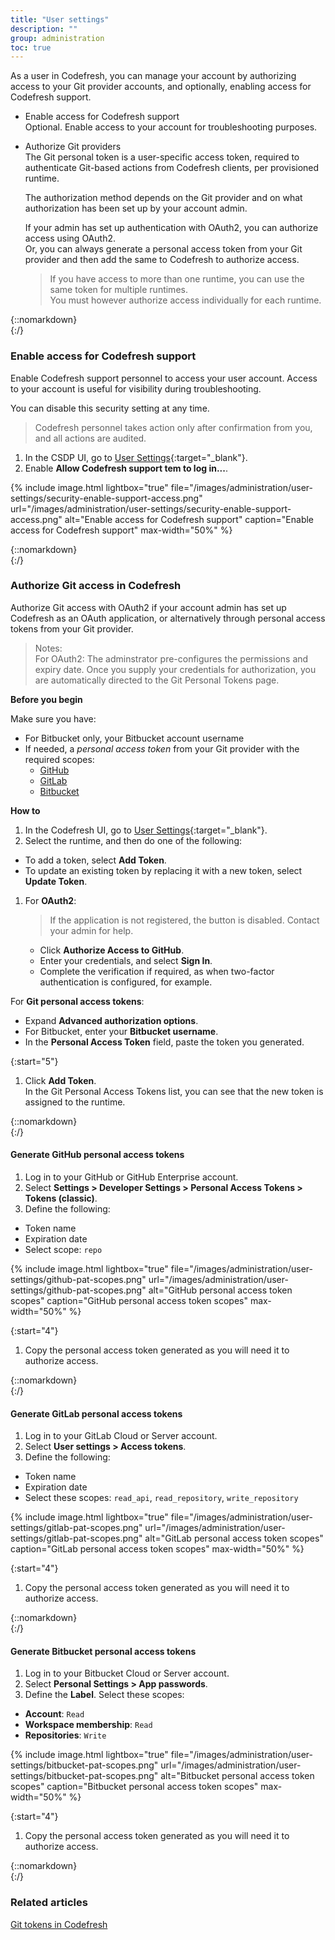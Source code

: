 ```yaml
---
title: "User settings"
description: ""
group: administration
toc: true
---
```


As a user in Codefresh, you can manage your account by authorizing access to your Git provider accounts, and optionally, enabling access for Codefresh support.

* Enable access for Codefresh support  
  Optional. Enable access to your account for troubleshooting purposes. 

* Authorize Git providers  
  The Git personal token is a user-specific access token, required to authenticate Git-based actions from Codefresh clients, per provisioned runtime.  


  The authorization method depends on the Git provider and on what authorization has been set up by your account admin.


  If your admin has set up authentication with OAuth2, you can authorize access using OAuth2.  
  Or, you can always generate a personal access token from your Git provider and then add the same to Codefresh to authorize access.  

  > If you have access to more than one runtime, you can use the same token for multiple runtimes.  
    You must however authorize access individually for each runtime.  

{::nomarkdown}
</br>
{:/} 

### Enable access for Codefresh support
Enable Codefresh support personnel to access your user account. Access to your account is useful for visibility during troubleshooting.  

You can disable this security setting at any time.

> Codefresh personnel takes action only after confirmation from you, and all actions are audited.

1. In the CSDP UI, go to [User Settings](https://g.codefresh.io/2.0/user-settings){:target="\_blank"}.
1. Enable **Allow Codefresh support tem to log in...**.

{% include 
   image.html 
   lightbox="true" 
   file="/images/administration/user-settings/security-enable-support-access.png" 
   url="/images/administration/user-settings/security-enable-support-access.png" 
   alt="Enable access for Codefresh support" 
   caption="Enable access for Codefresh support"
   max-width="50%" 
%}

{::nomarkdown}
</br>
{:/}

### Authorize Git access in Codefresh
Authorize Git access with OAuth2 if your account admin has set up Codefresh as an OAuth application, or alternatively through personal access tokens from your Git provider.  
>Notes:  
  For OAuth2:  The adminstrator pre-configures the permissions and expiry date. Once you supply your credentials for authorization, you are automatically directed to the Git Personal Tokens page. 

**Before you begin**  

Make sure you have:
* For Bitbucket only, your Bitbucket account username
* If needed, a _personal access token_ from your Git provider with the required scopes:
  * [GitHub](#generate-github-personal-access-tokens)
  * [GitLab](#generate-gitlab-personal-access-tokens)
  * [Bitbucket](#generate-bitbucket-personal-access-tokens)


**How to**
1. In the Codefresh UI, go to [User Settings](https://g.codefresh.io/2.0/user-settings){:target="\_blank"}.
1. Select the runtime, and then do one of the following:
  * To add a token, select **Add Token**.
  * To update an existing token by replacing it with a new token, select **Update Token**.
1. For **OAuth2**:
    > If the application is not registered, the button is disabled. Contact your admin for help.  
   * Click **Authorize Access to GitHub**.
   * Enter your credentials, and select **Sign In**.
   * Complete the verification if required, as when two-factor authentication is configured, for example.
<!---add new screenshot> -->


  For **Git personal access tokens**:  
  * Expand **Advanced authorization options**. 
  * For Bitbucket, enter your **Bitbucket username**. 
  * In the **Personal Access Token** field, paste the token you generated.

<!---add new screenshot> -->


{:start="5"}
1. Click **Add Token**.  
  In the Git Personal Access Tokens list, you can see that the new token is assigned to the runtime. 

{::nomarkdown}
</br>
{:/}

#### Generate GitHub personal access tokens 

1. Log in to your GitHub or GitHub Enterprise account.
1. Select **Settings > Developer Settings > Personal Access Tokens > Tokens (classic)**.
1. Define the following:
  * Token name
  * Expiration date
  * Select scope: `repo`

  {% include 
   image.html 
   lightbox="true" 
   file="/images/administration/user-settings/github-pat-scopes.png" 
   url="/images/administration/user-settings/github-pat-scopes.png" 
   alt="GitHub personal access token scopes" 
   caption="GitHub personal access token scopes"
   max-width="50%" 
  %}

{:start="4"}  
1. Copy the personal access token generated as you will need it to authorize access.

{::nomarkdown}
</br>
{:/}

#### Generate GitLab personal access tokens

1. Log in to your GitLab Cloud or Server account.
1. Select **User settings > Access tokens**.
1. Define the following:
  * Token name
  * Expiration date
  * Select these scopes: `read_api`, `read_repository`, `write_repository`

 {% include 
   image.html 
   lightbox="true" 
   file="/images/administration/user-settings/gitlab-pat-scopes.png" 
   url="/images/administration/user-settings/gitlab-pat-scopes.png" 
   alt="GitLab personal access token scopes" 
   caption="GitLab personal access token scopes"
   max-width="50%" 
  %}

{:start="4"}  
1. Copy the personal access token generated as you will need it to authorize access.




{::nomarkdown}
</br>
{:/}

#### Generate Bitbucket personal access tokens


1. Log in to your Bitbucket Cloud or Server account.
1. Select **Personal Settings > App passwords**.
1. Define the **Label**.
  Select these scopes: 
  * **Account**: `Read`
  * **Workspace membership**: `Read`
  * **Repositories**: `Write`

  {% include 
   image.html 
   lightbox="true" 
   file="/images/administration/user-settings/bitbucket-pat-scopes.png" 
   url="/images/administration/user-settings/bitbucket-pat-scopes.png" 
   alt="Bitbucket personal access token scopes" 
   caption="Bitbucket personal access token scopes"
   max-width="50%" 
  %}

{:start="4"}
1. Copy the personal access token generated as you will need it to authorize access.

{::nomarkdown}
</br>
{:/}

### Related articles  
[Git tokens in Codefresh]({{site.baseurl}}/docs/reference/git-tokens/)